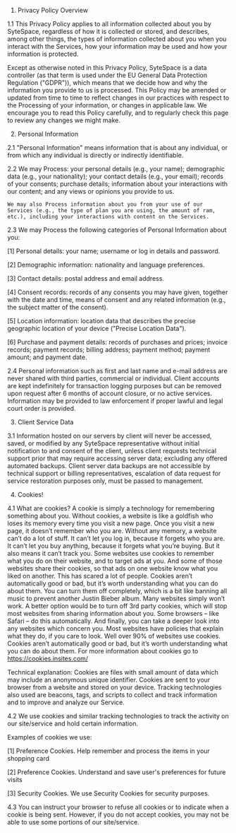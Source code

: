 1. Privacy Policy Overview

1.1 This Privacy Policy applies to all information collected about you by SyteSpace, regardless of how it is collected or stored, and describes, among other things, the types of information collected about you when you interact with the Services, how your information may be used and how your information is protected.

Except as otherwise noted in this Privacy Policy, SyteSpace is a data controller (as that term is used under the EU General Data Protection Regulation ("GDPR")), which means that we decide how and why the information you provide to us is processed. This Policy may be amended or updated from time to time to reflect changes in our practices with respect to the Processing of your information, or changes in applicable law. We encourage you to read this Policy carefully, and to regularly check this page to review any changes we might make.

2. Personal Information

2.1 "Personal Information" means information that is about any individual, or from which any individual is directly or indirectly identifiable.

2.2 We may Process: your personal details (e.g., your name); demographic data (e.g., your nationality); your contact details (e.g., your email); records of your consents; purchase details; information about your interactions with our content; and any views or opinions you provide to us.

    We may also Process information about you from your use of our Services (e.g., the type of plan you are using, the amount of ram, etc.), including your interactions with content on the Services.

2.3 We may Process the following categories of Personal Information about you:

[1] Personal details: your name; username or log in details and password.

[2] Demographic information: nationality and language preferences.

[3] Contact details: postal address and email address.

[4] Consent records: records of any consents you may have given, together with the date and time, means of consent and any related information (e.g., the subject matter of the consent).

[5] Location information: location data that describes the precise geographic location of your device ("Precise Location Data").

[6] Purchase and payment details: records of purchases and prices; invoice records; payment records; billing address; payment method; payment amount; and payment date.

2.4 Personal information such as first and last name and e-mail address are never shared with third parties, commercial or individual. Client accounts are kept indefinitely for transaction logging purposes but can be removed upon request after 6 months of account closure, or no active services. Information may be provided to law enforcement if proper lawful and legal court order is provided.

3. Client Service Data

3.1 Information hosted on our servers by client will never be accessed, saved, or modified by any SyteSpace representative without initial notification to and consent of the client, unless client requests technical support prior that may require accessing server data; excluding any offered automated backups. Client server data backups are not accessible by technical support or billing representatives, escalation of data request for service restoration purposes only, must be passed to management.

4. Cookies!

4.1 What are cookies? A cookie is simply a technology for remembering something about you. Without cookies, a website is like a goldfish who loses its memory every time you visit a new page. Once you visit a new page, it doesn’t remember who you are. Without any memory, a website can’t do a lot of stuff. It can’t let you log in, because it forgets who you are. It can’t let you buy anything, because it forgets what you’re buying. But it also means it can’t track you. Some websites use cookies to remember what you do on their website, and to target ads at you. And some of those websites share their cookies, so that ads on one website know what you liked on another. This has scared a lot of people. Cookies aren’t automatically good or bad, but it’s worth understanding what you can do about them. You can turn them off completely, which is a bit like banning all music to prevent another Justin Bieber album. Many websites simply won’t work. A better option would be to turn off 3rd party cookies, which will stop most websites from sharing information about you. Some browsers – like Safari – do this automatically. And finally, you can take a deeper look into any websites which concern you. Most websites have policies that explain what they do, if you care to look. Well over 90% of websites use cookies. Cookies aren’t automatically good or bad, but it’s worth understanding what you can do about them. For more information about cookies go to https://cookies.insites.com/

Technical explanation: Cookies are files with small amount of data which may include an anonymous unique identifier. Cookies are sent to your browser from a website and stored on your device. Tracking technologies also used are beacons, tags, and scripts to collect and track information and to improve and analyze our Service.

4.2 We use cookies and similar tracking technologies to track the activity on our site/service and hold certain information.

Examples of cookies we use:

[1] Preference Cookies. Help remember and process the items in your shopping card

[2] Preference Cookies. Understand and save user's preferences for future visits

[3] Security Cookies. We use Security Cookies for security purposes.

4.3 You can instruct your browser to refuse all cookies or to indicate when a cookie is being sent. However, if you do not accept cookies, you may not be able to use some portions of our site/service.
